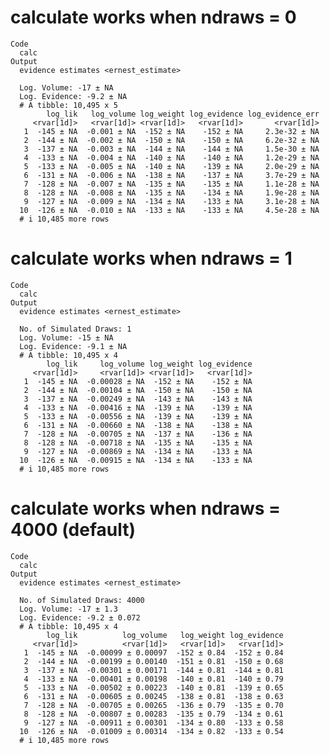 # calculate works when ndraws = 0

    Code
      calc
    Output
      evidence estimates <ernest_estimate>
      
      Log. Volume: -17 ± NA
      Log. Evidence: -9.2 ± NA
      # A tibble: 10,495 x 5
            log_lik   log_volume log_weight log_evidence log_evidence_err
         <rvar[1d]>   <rvar[1d]> <rvar[1d]>   <rvar[1d]>       <rvar[1d]>
       1  -145 ± NA  -0.001 ± NA  -152 ± NA    -152 ± NA     2.3e-32 ± NA
       2  -144 ± NA  -0.002 ± NA  -150 ± NA    -150 ± NA     6.2e-32 ± NA
       3  -137 ± NA  -0.003 ± NA  -144 ± NA    -144 ± NA     1.5e-30 ± NA
       4  -133 ± NA  -0.004 ± NA  -140 ± NA    -140 ± NA     1.2e-29 ± NA
       5  -133 ± NA  -0.005 ± NA  -140 ± NA    -139 ± NA     2.0e-29 ± NA
       6  -131 ± NA  -0.006 ± NA  -138 ± NA    -137 ± NA     3.7e-29 ± NA
       7  -128 ± NA  -0.007 ± NA  -135 ± NA    -135 ± NA     1.1e-28 ± NA
       8  -128 ± NA  -0.008 ± NA  -135 ± NA    -134 ± NA     1.9e-28 ± NA
       9  -127 ± NA  -0.009 ± NA  -134 ± NA    -133 ± NA     3.1e-28 ± NA
      10  -126 ± NA  -0.010 ± NA  -133 ± NA    -133 ± NA     4.5e-28 ± NA
      # i 10,485 more rows

# calculate works when ndraws = 1

    Code
      calc
    Output
      evidence estimates <ernest_estimate>
      
      No. of Simulated Draws: 1
      Log. Volume: -15 ± NA
      Log. Evidence: -9.1 ± NA
      # A tibble: 10,495 x 4
            log_lik     log_volume log_weight log_evidence
         <rvar[1d]>     <rvar[1d]> <rvar[1d]>   <rvar[1d]>
       1  -145 ± NA  -0.00028 ± NA  -152 ± NA    -152 ± NA
       2  -144 ± NA  -0.00104 ± NA  -150 ± NA    -150 ± NA
       3  -137 ± NA  -0.00249 ± NA  -143 ± NA    -143 ± NA
       4  -133 ± NA  -0.00416 ± NA  -139 ± NA    -139 ± NA
       5  -133 ± NA  -0.00556 ± NA  -139 ± NA    -139 ± NA
       6  -131 ± NA  -0.00660 ± NA  -138 ± NA    -138 ± NA
       7  -128 ± NA  -0.00705 ± NA  -137 ± NA    -136 ± NA
       8  -128 ± NA  -0.00718 ± NA  -135 ± NA    -135 ± NA
       9  -127 ± NA  -0.00869 ± NA  -134 ± NA    -133 ± NA
      10  -126 ± NA  -0.00915 ± NA  -134 ± NA    -133 ± NA
      # i 10,485 more rows

# calculate works when ndraws = 4000 (default)

    Code
      calc
    Output
      evidence estimates <ernest_estimate>
      
      No. of Simulated Draws: 4000
      Log. Volume: -17 ± 1.3
      Log. Evidence: -9.2 ± 0.072
      # A tibble: 10,495 x 4
            log_lik          log_volume   log_weight log_evidence
         <rvar[1d]>          <rvar[1d]>   <rvar[1d]>   <rvar[1d]>
       1  -145 ± NA  -0.00099 ± 0.00097  -152 ± 0.84  -152 ± 0.84
       2  -144 ± NA  -0.00199 ± 0.00140  -151 ± 0.81  -150 ± 0.68
       3  -137 ± NA  -0.00301 ± 0.00171  -144 ± 0.81  -144 ± 0.81
       4  -133 ± NA  -0.00401 ± 0.00198  -140 ± 0.81  -140 ± 0.79
       5  -133 ± NA  -0.00502 ± 0.00223  -140 ± 0.81  -139 ± 0.65
       6  -131 ± NA  -0.00605 ± 0.00245  -138 ± 0.81  -138 ± 0.63
       7  -128 ± NA  -0.00705 ± 0.00265  -136 ± 0.79  -135 ± 0.70
       8  -128 ± NA  -0.00807 ± 0.00283  -135 ± 0.79  -134 ± 0.61
       9  -127 ± NA  -0.00911 ± 0.00301  -134 ± 0.80  -133 ± 0.58
      10  -126 ± NA  -0.01009 ± 0.00314  -134 ± 0.82  -133 ± 0.54
      # i 10,485 more rows

